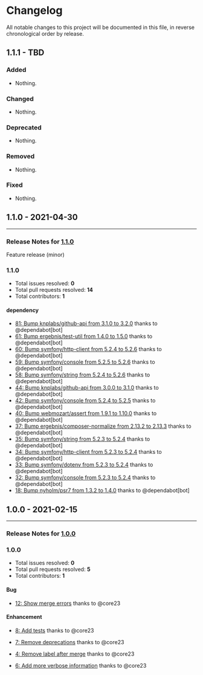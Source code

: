 # Changelog

All notable changes to this project will be documented in this file, in reverse chronological order by release.

## 1.1.1 - TBD

### Added

- Nothing.

### Changed

- Nothing.

### Deprecated

- Nothing.

### Removed

- Nothing.

### Fixed

- Nothing.

## 1.1.0 - 2021-04-30


-----

### Release Notes for [1.1.0](https://github.com/nucleos/auto-merge-action/milestone/3)

Feature release (minor)

### 1.1.0

- Total issues resolved: **0**
- Total pull requests resolved: **14**
- Total contributors: **1**

#### dependency

 - [81: Bump knplabs/github-api from 3.1.0 to 3.2.0](https://github.com/nucleos/auto-merge-action/pull/81) thanks to @dependabot[bot]
 - [61: Bump ergebnis/test-util from 1.4.0 to 1.5.0](https://github.com/nucleos/auto-merge-action/pull/61) thanks to @dependabot[bot]
 - [60: Bump symfony/http-client from 5.2.4 to 5.2.6](https://github.com/nucleos/auto-merge-action/pull/60) thanks to @dependabot[bot]
 - [59: Bump symfony/console from 5.2.5 to 5.2.6](https://github.com/nucleos/auto-merge-action/pull/59) thanks to @dependabot[bot]
 - [58: Bump symfony/string from 5.2.4 to 5.2.6](https://github.com/nucleos/auto-merge-action/pull/58) thanks to @dependabot[bot]
 - [44: Bump knplabs/github-api from 3.0.0 to 3.1.0](https://github.com/nucleos/auto-merge-action/pull/44) thanks to @dependabot[bot]
 - [42: Bump symfony/console from 5.2.4 to 5.2.5](https://github.com/nucleos/auto-merge-action/pull/42) thanks to @dependabot[bot]
 - [40: Bump webmozart/assert from 1.9.1 to 1.10.0](https://github.com/nucleos/auto-merge-action/pull/40) thanks to @dependabot[bot]
 - [37: Bump ergebnis/composer-normalize from 2.13.2 to 2.13.3](https://github.com/nucleos/auto-merge-action/pull/37) thanks to @dependabot[bot]
 - [35: Bump symfony/string from 5.2.3 to 5.2.4](https://github.com/nucleos/auto-merge-action/pull/35) thanks to @dependabot[bot]
 - [34: Bump symfony/http-client from 5.2.3 to 5.2.4](https://github.com/nucleos/auto-merge-action/pull/34) thanks to @dependabot[bot]
 - [33: Bump symfony/dotenv from 5.2.3 to 5.2.4](https://github.com/nucleos/auto-merge-action/pull/33) thanks to @dependabot[bot]
 - [32: Bump symfony/console from 5.2.3 to 5.2.4](https://github.com/nucleos/auto-merge-action/pull/32) thanks to @dependabot[bot]
 - [18: Bump nyholm/psr7 from 1.3.2 to 1.4.0](https://github.com/nucleos/auto-merge-action/pull/18) thanks to @dependabot[bot]

## 1.0.0 - 2021-02-15



-----

### Release Notes for [1.0.0](https://github.com/nucleos/auto-merge-action/milestone/1)



### 1.0.0

- Total issues resolved: **0**
- Total pull requests resolved: **5**
- Total contributors: **1**

#### Bug

 - [12: Show merge errors](https://github.com/nucleos/auto-merge-action/pull/12) thanks to @core23

#### Enhancement

 - [8: Add tests](https://github.com/nucleos/auto-merge-action/pull/8) thanks to @core23
 - [7: Remove deprecations](https://github.com/nucleos/auto-merge-action/pull/7) thanks to @core23
 - [4: Remove label after merge](https://github.com/nucleos/auto-merge-action/pull/4) thanks to @core23

 - [6: Add more verbose information](https://github.com/nucleos/auto-merge-action/pull/6) thanks to @core23

